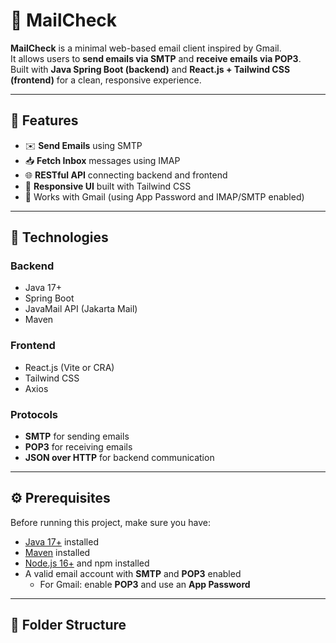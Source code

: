 # 📧 MailCheck

**MailCheck** is a minimal web-based email client inspired by Gmail.  
It allows users to **send emails via SMTP** and **receive emails via POP3**.  
Built with **Java Spring Boot (backend)** and **React.js + Tailwind CSS (frontend)** for a clean, responsive experience.

---

## 🚀 Features

- ✉️ **Send Emails** using SMTP  
- 📥 **Fetch Inbox** messages using IMAP  
- 🌐 **RESTful API** connecting backend and frontend  
- 🎨 **Responsive UI** built with Tailwind CSS  
- 🔐 Works with Gmail (using App Password and IMAP/SMTP enabled)

---

## 🧩 Technologies

### **Backend**
- Java 17+
- Spring Boot
- JavaMail API (Jakarta Mail)
- Maven

### **Frontend**
- React.js (Vite or CRA)
- Tailwind CSS
- Axios

### **Protocols**
- **SMTP** for sending emails  
- **POP3** for receiving emails  
- **JSON over HTTP** for backend communication

---

## ⚙️ Prerequisites

Before running this project, make sure you have:

- [Java 17+](https://adoptium.net/) installed  
- [Maven](https://maven.apache.org/) installed  
- [Node.js 16+](https://nodejs.org/en) and npm installed  
- A valid email account with **SMTP** and **POP3** enabled  
  - For Gmail: enable **POP3** and use an **App Password**

---

## 📁 Folder Structure
